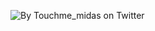 ![By Touchme_midas on Twitter](https://github.com/user-attachments/assets/75937fdb-2d23-4fc1-9da4-1fe75462b80e)
